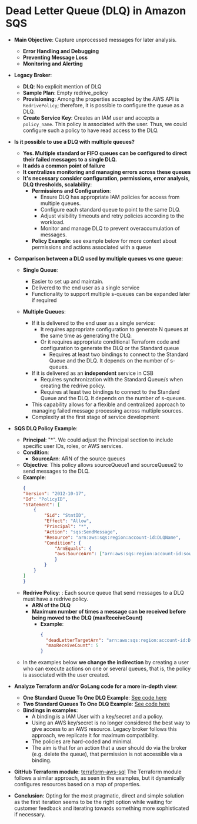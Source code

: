 # Dead Letter Queue (DLQ) in Amazon SQS

- **Main Objective**: Capture unprocessed messages for later analysis.
  - **Error Handling and Debugging**
  - **Preventing Message Loss**
  - **Monitoring and Alerting**

- **Legacy Broker**: 
  - **DLQ**: No explicit mention of DLQ
  - **Sample Plan**: Empty redrive_policy
  - **Provisioning**: Among the properties accepted by the AWS API is `RedrivePolicy`; therefore, it is possible to configure the queue as a DLQ.
  - **Create Service Key**: Creates an IAM user and accepts a `policy_name`. This policy is associated with the user. Thus, we could configure such a policy to have read access to the DLQ.


- **Is it possible to use a DLQ with multiple queues?**
  - **Yes. Multiple standard or FIFO queues can be configured to direct their failed messages to a single DLQ.**
  - **It adds a common point of failure**
  - **It centralizes monitoring and managing errors across these queues**
  - **It's necessary consider configuration, permissions, error analysis, DLQ thresholds, scalability**:
    - **Permissions and Configuration**: 
        - Ensure DLQ has appropriate IAM policies for access from multiple queues.
        - Configure each standard queue to point to the same DLQ.
        - Adjust visibility timeouts and retry policies according to the workload.
        - Monitor and manage DLQ to prevent overaccumulation of messages.
    - **Policy Example**: see example below for more context about permissions and actions associated with a queue

- **Comparison between a DLQ used by multiple queues vs one queue**:
  - **Single Queue**: 
    - Easier to set up and maintain.
    - Delivered to the end user as a single service
    - Functionality to support multiple s-queues can be expanded later if required

  - **Multiple Queues**: 
    - If it is delivered to the end user as a single service:
      - It requires appropriate configuration to generate N queues at the same time as generating the DLQ.
      - Or it requires appropriate conditional Terraform code and configuration to generate the DLQ or the Standard queue
        - Requires at least two bindings to connect to the Standard Queue and the DLQ. It depends on the number of s-queues. 
    - If it is delivered as an **independent** service in CSB
      - Requires synchronization with the Standard Queue/s when creating the redrive policy.
      - Requires at least two bindings to connect to the Standard Queue and the DLQ. It depends on the number of s-queues.
    - This capability allows for a flexible and centralized approach to managing failed message processing across multiple sources.
    - Complexity at the first stage of service development



- **SQS DLQ Policy Example**:
  - **Principal**: "*". We could adjust the Principal section to include specific user IDs, roles, or AWS services.
  - **Condition**:
    - **SourceArn**: ARN of the source queues
  - **Objective**: This policy allows sourceQueue1 and sourceQueue2 to send messages to the DLQ.
  - **Example**:
    ```json
    {
    "Version": "2012-10-17",
    "Id": "PolicyID",
    "Statement": [
        {
            "Sid": "StmtID",
            "Effect": "Allow",
            "Principal": "*",
            "Action": "sqs:SendMessage",
            "Resource": "arn:aws:sqs:region:account-id:DLQName",
            "Condition": {
                "ArnEquals": {
                "aws:SourceArn": ["arn:aws:sqs:region:account-id:sourceQueue1", "arn:aws:sqs:region:account-id:sourceQueue2"]
                }
            }
        }
    ]
    }
    ```
  - **Redrive Policy**: : Each source queue that send messages to a DLQ must have a redrive policy. 
      - **ARN of the DLQ**
      - **Maximum number of times a message can be received before being moved to the DLQ (maxReceiveCount)**
        - **Example**:
            ```json
            {
              "deadLetterTargetArn": "arn:aws:sqs:region:account-id:DLQName",
              "maxReceiveCount": 5
            }
            ```
  - In the examples below **we change the indirection** by creating a user who can execute actions on one or several
  queues, that is, the policy is associated with the user created.

- **Analyze Terraform and/or GoLang code for a more in-depth view**:
  - **One Standard Queue To One DLQ Example**: [See code here](./dlq_one_to_one/README.md)
  - **Two Standard Queues To One DLQ Example**: [See code here](./dlq_many_to_one/README.md)
  - **Bindings in examples**:
    - A binding is a IAM User with a key/secret and a policy.
    - Using an AWS key/secret is no longer considered the best way to give access to an AWS resource. Legacy broker follows this approach, we replicate it for maximum compatibility.
    - The policies are hard-coded and minimal. 
    - The aim is that for an action that a user should do via the broker (e.g. delete the queue), that permission is not accessible via a binding.

- **GitHub Terraform module**: [terraform-aws-sql](https://github.com/terraform-aws-modules/terraform-aws-sqs)
  The Terraform module follows a similar approach, as seen in the examples, but it dynamically configures resources based on a map of properties.

- **Conclusion**:
  Opting for the most pragmatic, direct and simple solution as the first iteration seems to be the 
  right option while waiting for customer feedback and iterating towards something more sophisticated if necessary.
